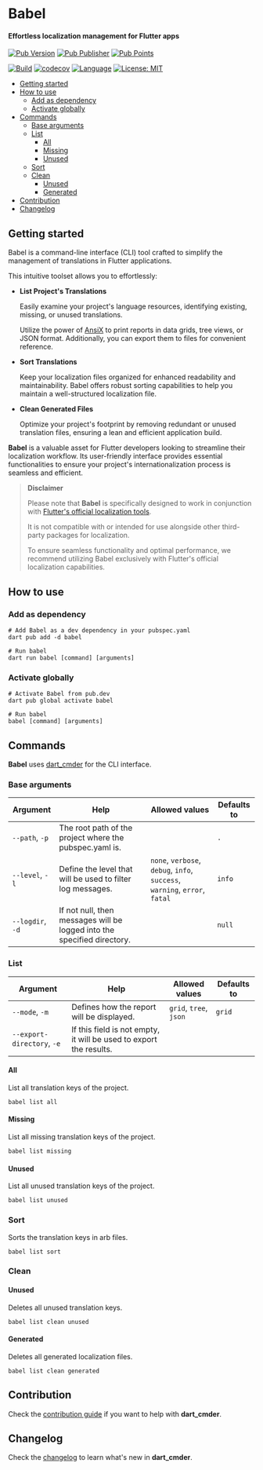 # Babel

#### Effortless localization management for Flutter apps


[![Pub Version](https://img.shields.io/pub/v/babel?color=blue&logo=dart)](https://pub.dev/packages/babel)
[![Pub Publisher](https://img.shields.io/pub/publisher/babel)](https://pub.dev/publishers/nikosportolos.com/packages)
[![Pub Points](https://img.shields.io/pub/points/babel?color=blue&logo=dart)](https://pub.dev/packages/babel)

[![Build](https://github.com/nikosportolos/babel/actions/workflows/build.yml/badge.svg)](https://github.com/nikosportolos/babel/actions/workflows/build.yml)
[![codecov](https://codecov.io/gh/nikosportolos/babel/graph/badge.svg?token=EA0DRM7F67)](https://codecov.io/gh/nikosportolos/babel)
[![Language](https://img.shields.io/badge/language-Dart-blue.svg)](https://dart.dev)
[![License: MIT](https://img.shields.io/badge/License-MIT-blue.svg)](https://opensource.org/licenses/MIT)


* [Getting started](#getting-started)
* [How to use](#how-to-use)
  * [Add as dependency](#add-as-dependency)
  * [Activate globally](#activate-globally)
* [Commands](#commands)
  * [Base arguments](#base-arguments)
  * [List](#list)
    * [All](#all)
    * [Missing](#missing)
    * [Unused](#unused)
  * [Sort](#sort)
  * [Clean](#clean)
    * [Unused](#clean)
    * [Generated](#generated)
* [Contribution](#contribution)
* [Changelog](#changelog)


## Getting started

Babel is a command-line interface (CLI) tool crafted to simplify the management 
of translations in Flutter applications. 

This intuitive toolset allows you to effortlessly:

- **List Project's Translations**
  
  Easily examine your project's language resources, identifying existing, 
  missing, or unused translations.

  Utilize the power of [AnsiX](https://pub.dev/packages/ansix) to print reports in 
  data grids, tree views, or JSON format. 
  Additionally, you can export them to files for convenient reference.


- **Sort Translations**

  Keep your localization files organized for enhanced readability and maintainability.
  Babel offers robust sorting capabilities to help you maintain a well-structured localization file.


- **Clean Generated Files**

  Optimize your project's footprint by removing redundant or 
  unused translation files, ensuring a lean and efficient application build.


**Babel** is a valuable asset for Flutter developers looking to streamline their localization workflow. 
Its user-friendly interface provides essential functionalities to ensure your project's 
internationalization process is seamless and efficient.


> **Disclaimer**
>
> Please note that **Babel** is specifically designed to work in conjunction with 
> [Flutter's official localization tools](https://docs.flutter.dev/ui/accessibility-and-localization/internationalization). 
> 
> It is not compatible with or intended for use alongside other third-party packages for localization. 
> 
> To ensure seamless functionality and optimal performance, we recommend utilizing Babel exclusively with Flutter's official localization capabilities.


## How to use

### Add as dependency

```shell
# Add Babel as a dev dependency in your pubspec.yaml
dart pub add -d babel

# Run babel
dart run babel [command] [arguments]
```

### Activate globally

```shell
# Activate Babel from pub.dev
dart pub global activate babel

# Run babel
babel [command] [arguments]
```

## Commands

**Babel** uses [dart_cmder](https://pub.dev/packages/dart_cmder) for the CLI interface.


### Base arguments

| Argument         | Help                                                                    | Allowed values                                                             | Defaults to |
|------------------|-------------------------------------------------------------------------|----------------------------------------------------------------------------|-------------|
| `--path`, `-p`   | The root path of the project where the pubspec.yaml is.                 |                                                                            | `.`         |
| `--level`, `-l`  | Define the level that will be used to filter log messages.              | `none`, `verbose`, `debug`, `info`, `success`, `warning`, `error`, `fatal` | `info`      |
| `--logdir`, `-d` | If not null, then messages will be logged into the specified directory. |                                                                            | `null`      |


### List

| Argument                   | Help                                                               | Allowed values         | Defaults to |
|----------------------------|--------------------------------------------------------------------|------------------------|-------------|
| `--mode`, `-m`             | Defines how the report will be displayed.                          | `grid`, `tree`, `json` | `grid`      |
| `--export-directory`, `-e` | If this field is not empty, it will be used to export the results. |                        |             |


#### All

List all translation keys of the project.

```shell
babel list all
```

#### Missing

List all missing translation keys of the project.

```shell
babel list missing
```

#### Unused

List all unused translation keys of the project.

```shell
babel list unused
```



### Sort

Sorts the translation keys in arb files.

```shell
babel list sort
```


### Clean

#### Unused

Deletes all unused translation keys.

```shell
babel list clean unused
```

#### Generated

Deletes all generated localization files.

```shell
babel list clean generated
```


## Contribution

Check the [contribution guide](https://github.com/nikosportolos/babel/tree/main/CONTRIBUTING.md)
if you want to help with **dart_cmder**.


## Changelog

Check the [changelog](https://github.com/nikosportolos/babel/tree/main/CHANGELOG.md)
to learn what's new in **dart_cmder**.
